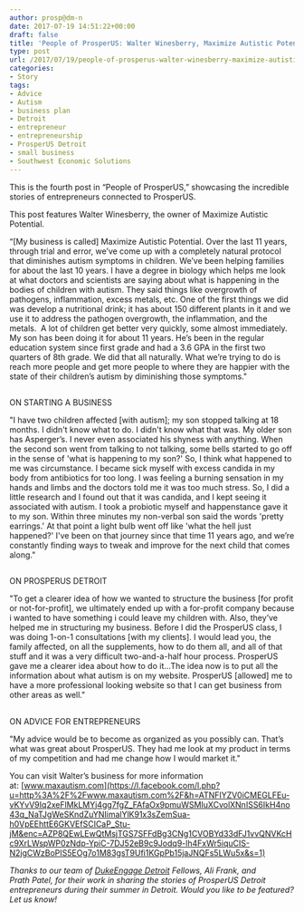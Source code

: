 ```yaml
---
author: prosp@dm-n
date: 2017-07-19 14:51:22+00:00
draft: false
title: 'People of ProsperUS: Walter Winesberry, Maximize Autistic Potential'
type: post
url: /2017/07/19/people-of-prosperus-walter-winesberry-maximize-autistic-potential/
categories:
- Story
tags:
- Advice
- Autism
- business plan
- Detroit
- entrepreneur
- entrepreneurship
- ProsperUS Detroit
- small business
- Southwest Economic Solutions
---
```


This is the fourth post in “People of ProsperUS,” showcasing the incredible stories of entrepreneurs connected to ProsperUS. 

This post features Walter Winesberry, the owner of Maximize Autistic Potential. 

“[My business is called] Maximize Autistic Potential. Over the last 11 years, through trial and error, we’ve come up with a completely natural protocol that diminishes autism symptoms in children. We’ve been helping families for about the last 10 years. I have a degree in biology which helps me look at what doctors and scientists are saying about what is happening in the bodies of children with autism. They said things like overgrowth of pathogens, inflammation, excess metals, etc. One of the first things we did was develop a nutritional drink; it has about 150 different plants in it and we use it to address the pathogen overgrowth, the inflammation, and the metals. 
A lot of children get better very quickly, some almost immediately. 
My son has been doing it for about 11 years. He’s been in the regular education system since first grade and had a 3.6 GPA in the first two quarters of 8th grade. We did that all naturally. What we’re trying to do is reach more people and get more people to where they are happier with the state of their children’s autism by diminishing those symptoms."



## 
ON STARTING A BUSINESS



"I have two children affected [with autism]; my son stopped talking at 18 months. I didn't know what to do. I didn't know what that was. My older son has Asperger’s. I never even associated his shyness with anything. When the second son went from talking to not talking, some bells started to go off in the sense of 'what is happening to my son?' So, I think what happened to me was circumstance. I became sick myself with excess candida in my body from antibiotics for too long. I was feeling a burning sensation in my hands and limbs and the doctors told me it was too much stress. So, I did a little research and I found out that it was candida, and I kept seeing it associated with autism. I took a probiotic myself and happenstance gave it to my son. Within three minutes my non-verbal son said the words 'pretty earrings.' At that point a light bulb went off like 'what the hell just happened?' I've been on that journey since that time 11 years ago, and we’re constantly finding ways to tweak and improve for the next child that comes along."


## 
ON PROSPERUS DETROIT




"To get a clearer idea of how we wanted to structure the business [for profit or not-for-profit], we ultimately ended up with a for-profit company because i wanted to have something i could leave my children with. Also, they’ve helped me in structuring my business. Before I did the ProsperUS class, I was doing 1-on-1 consultations [with my clients]. I would lead you, the family affected, on all the supplements, how to do them all, and all of that stuff and it was a very difficult two-and-a-half hour process. ProsperUS gave me a clearer idea about how to do it...The idea now is to put all the information about what autism is on my website. ProsperUS [allowed] me to have a more professional looking website so that I can get business from other areas as well."



## 
ON ADVICE FOR ENTREPRENEURS




"My advice would be to become as organized as you possibly can. That’s what was great about ProsperUS. They had me look at my product in terms of my competition and had me change how I would market it."

You can visit Walter’s business for more information at: [www.maxautism.com](https://l.facebook.com/l.php?u=http%3A%2F%2Fwww.maxautism.com%2F&h=ATNFIYZV0iCMEGLFEu-vKYvV9Iq2xeFlMkLMYj4gg7fgZ_FAfaOx9pmuWSMIuXCvolXNnISS6IkH4no43q_NaTJgWeSKndZuYNIimalYlK91x3sZemSua-h0VpEEhttE6GKVEfSCICaP_Stu-jM&enc=AZP8QEwLEwQtMsjTGS7SFFdBg3CNg1CVOBYd33dFJ1vvQNVKcHc9XrLWspWP0zNdp-YpiC-7DJ52eB9c9Jodq9-lh4FxWr5iquCIS-N2jgCWzBoPIS5EOg7o1M83gsT9Ufi1KGpPb15jaJNQFs5LWu5x&s=1)

_Thanks to our team of [DukeEngage Detroit](http://www.dukeengagedetroit.org/) Fellows, Ali Frank, and Prath Patel, for their work in sharing the stories of ProsperUS Detroit entrepreneurs during their summer in Detroit. Would you like to be featured? Let us know!_
